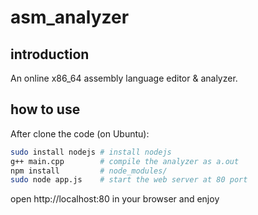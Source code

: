# asm_analyzer

## introduction
 
 An online x86_64 assembly language editor & analyzer.

## how to use

After clone the code (on Ubuntu):

~~~bash
sudo install nodejs # install nodejs
g++ main.cpp        # compile the analyzer as a.out
npm install         # node_modules/
sudo node app.js    # start the web server at 80 port
~~~

open http://localhost:80 in your browser and enjoy